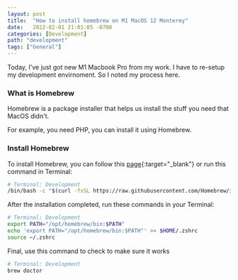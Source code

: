 ```yaml
---
layout: post
title:  "How to install homebrew on M1 MacOS 12 Monterey"
date:   2022-02-01 21:01:05 -0700
categories: [Development]
path: "development"
tags: ["General"]
---
```


Today, I've just got new M1 Macbook Pro from my work. I have to re-setup my development envirnoment. So I noted my process here.

### What is Homebrew
Homebrew is a package installer that helps us install the stuff you need that MacOS didn't.

For example, you need PHP, you can install it using Homebrew.

### Install Homebrew
To install Homebrew, you can follow this [page](https://brew.sh/){:target="_blank"} or run this command in Terminal:

```sh
# Terminal: Development
/bin/bash -c "$(curl -fsSL https://raw.githubusercontent.com/Homebrew/install/HEAD/install.sh)"
```

After the installation completed, run these commands in your Terminal:
```sh
# Terminal: Development
export PATH="/opt/homebrew/bin:$PATH"
echo 'export PATH="/opt/homebrew/bin:$PATH"' >> $HOME/.zshrc
source ~/.zshrc
```

Final, use this command to check to make sure it works
```sh
# Terminal: Development
brew doctor
```
